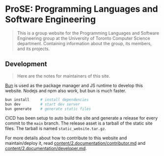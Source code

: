 # ProSE: Programming Languages and Software Engineering

> This is a group website for the Programming Languages and Software Engineering
> group at the University of Toronto Computer Science department. Containing
> information about the group, its members, and its projects.

## Development

> Here are the notes for maintainers of this site.

[Bun](https://bun.sh/) is used as the package manager and JS runtime to develop this website. Nodejs and npm also work, but bun is much faster.

```bash
bun install     # install dependencies
bun dev         # start dev server
bun generate    # generate static files
```

CICD has been setup to auto build the site and generate a release for every commit to the `main` branch. The release asset is a tarball of the static site files. The tarball is named `static_website.tar.gz`.

For more details about how to contribute to this website and maintain/deploy it, read [content/2.documentation/contributor.md](./content/2.documentation/contributor.md) and [content/2.documentation/developer.md](./content/2.documentation/developer.md).
